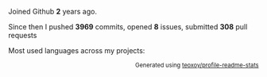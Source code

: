 Joined Github **2** years ago.

Since then I pushed **3969** commits, opened **8** issues, submitted **308** pull requests

Most used languages across my projects:


<p align="right"><sub>Generated using <a href="https://github.com/marketplace/actions/profile-readme-stats">teoxoy/profile-readme-stats</a></sub></p>

